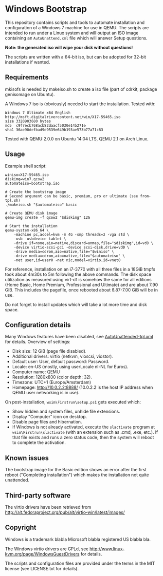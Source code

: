 # Windows Bootstrap
This repository contains scripts and tools to automate installation and
configuration of a Windows 7 machine for use in QEMU. The scripts are intended
to run under a Linux system and will output an ISO image containing an
`AutoUnattend.xml` file which will answer Setup questions.

**Note: the generated iso will wipe your disk without questions!**

The scripts are written with a 64-bit iso, but can be adopted for 32-bit
installations if wanted.

## Requirements
mkisofs is needed by makeiso.sh to create a iso file (part of cdrkit, package
genisomage on Ubuntu).

A Windows 7 iso is (obviously) needed to start the installation. Tested with:

    Windows 7 Ultimate x64 English
    http://msft.digitalrivercontent.net/win/X17-59465.iso
    size 3320903680 bytes
    md5  c9f7ecb768acb82daacf5030e14b271e
    sha1 36ae90defbad9d9539e649b193ae573b77a71c83

Tested with QEMU 2.0.0 on Ubuntu 14.04 LTS, QEMU 2.1 on Arch Linux.

## Usage
Example shell script:

    winiso=X17-59465.iso
    diskimg=win7.qcow2
    automateiso=bootstrap.iso

    # Create the bootstrap image
    # Second argument can be basic, premium, pro or ultimate (see from-tpl.sh)
    ./makeiso.sh "$automateiso" basic

    # Create QEMU disk image
    qemu-img create -f qcow2 "$diskimg" 12G

    # Start the installation
    qemu-system-x86_64 \
        -machine pc,accel=kvm -m 4G -smp threads=2 -vga std \
        -usb -usbdevice tablet \
        -drive if=none,aio=native,discard=unmap,file="$diskimg",id=vd0 \
        -device virtio-scsi-pci -device scsi-disk,drive=vd0 \
        -drive media=cdrom,aio=native,file="$winiso" \
        -drive media=cdrom,aio=native,file="$automateiso" \
        -net user,id=user0 -net nic,model=virtio,id=vnet0

For reference, installation on an i7-3770 with all three files in a 18GiB tmpfs
took about 4m30s to 5m following the above commands. The disk space utilization
as measured using virt-df is somehow the same for all editions (Home Basic, Home
Premium, Professional and Ultimate) and are about 7.90 GiB. This includes the
pagefile, once rebooted about 6.87-7.00 GiB will be in use.

Do not forget to install updates which will take a lot more time and disk space.

## Configuration details
Many Windows features have been disabled, see
[AutoUnattended-tpl.xml](AutoUnattended-tpl.xml) for details. Overview of
settings:

 - Disk size: 12 GiB (page file disabled).
 - Additional drivers: virtio (netkvm, vioscsi, viostor).
 - Default user: User, default password: Password.
 - Locale: en-US (mostly, using userLocale nl-NL for Euros).
 - Computer name: QEMU
 - Resolution: 1280x800 (color depth: 32).
 - Timezone: UTC+1 (Europe/Amsterdam)
 - Homepage: http://10.0.2.2:8888/ (10.0.2.2 is the host IP address when QEMU
   user networking is in use).

On post-installation, `wsim\Firstrun\setup.ps1` gets executed which:

 - Show hidden and system files, unhide file extensions.
 - Display "Computer" icon on desktop.
 - Disable page files and hibernation.
 - If Windows is not already activated, execute the `slactivate` program at
   `wsim\Firstrun\slactivate` (with an extension such as .cmd, .exe, etc.).  If
   that file exists and runs a zero status code, then the system will reboot to
   complete the activation.

## Known issues
The bootstrap image for the Basic edition shows an error after the first reboot
("Completing installation") which makes the installation not quite unattended.

## Third-party software
The virtio drivers have been retrieved from
http://alt.fedoraproject.org/pub/alt/virtio-win/latest/images/

## Copyright
Windows is a trademark blabla Microsoft blabla registered US blabla bla.

The Windows virtio drivers are GPLd, see
http://www.linux-kvm.org/page/WindowsGuestDrivers for details.

The scripts and configuration files are provided under the terms in the MIT
license (see LICENSE.txt for details).
